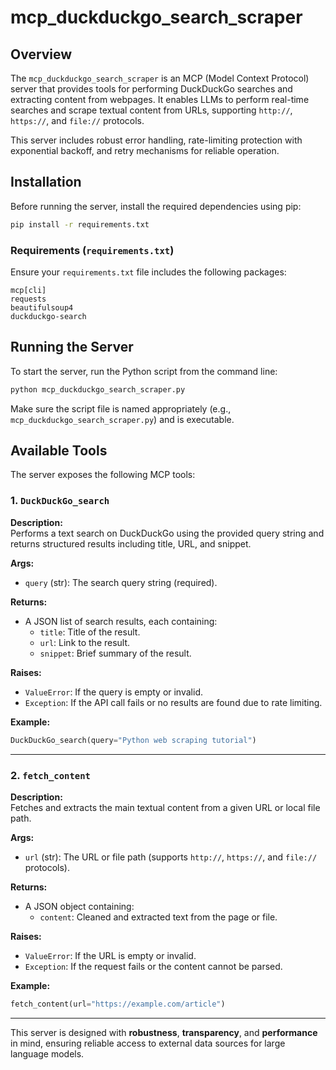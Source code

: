 # mcp_duckduckgo_search_scraper

## Overview

The `mcp_duckduckgo_search_scraper` is an MCP (Model Context Protocol) server that provides tools for performing DuckDuckGo searches and extracting content from webpages. It enables LLMs to perform real-time searches and scrape textual content from URLs, supporting `http://`, `https://`, and `file://` protocols.

This server includes robust error handling, rate-limiting protection with exponential backoff, and retry mechanisms for reliable operation.

## Installation

Before running the server, install the required dependencies using pip:

```bash
pip install -r requirements.txt
```

### Requirements (`requirements.txt`)

Ensure your `requirements.txt` file includes the following packages:

```
mcp[cli]
requests
beautifulsoup4
duckduckgo-search
```

## Running the Server

To start the server, run the Python script from the command line:

```bash
python mcp_duckduckgo_search_scraper.py
```

Make sure the script file is named appropriately (e.g., `mcp_duckduckgo_search_scraper.py`) and is executable.

## Available Tools

The server exposes the following MCP tools:

### 1. `DuckDuckGo_search`

**Description:**  
Performs a text search on DuckDuckGo using the provided query string and returns structured results including title, URL, and snippet.

**Args:**
- `query` (str): The search query string (required).

**Returns:**
- A JSON list of search results, each containing:
  - `title`: Title of the result.
  - `url`: Link to the result.
  - `snippet`: Brief summary of the result.

**Raises:**
- `ValueError`: If the query is empty or invalid.
- `Exception`: If the API call fails or no results are found due to rate limiting.

**Example:**
```python
DuckDuckGo_search(query="Python web scraping tutorial")
```

---

### 2. `fetch_content`

**Description:**  
Fetches and extracts the main textual content from a given URL or local file path.

**Args:**
- `url` (str): The URL or file path (supports `http://`, `https://`, and `file://` protocols).

**Returns:**
- A JSON object containing:
  - `content`: Cleaned and extracted text from the page or file.

**Raises:**
- `ValueError`: If the URL is empty or invalid.
- `Exception`: If the request fails or the content cannot be parsed.

**Example:**
```python
fetch_content(url="https://example.com/article")
```

---

This server is designed with **robustness**, **transparency**, and **performance** in mind, ensuring reliable access to external data sources for large language models.
